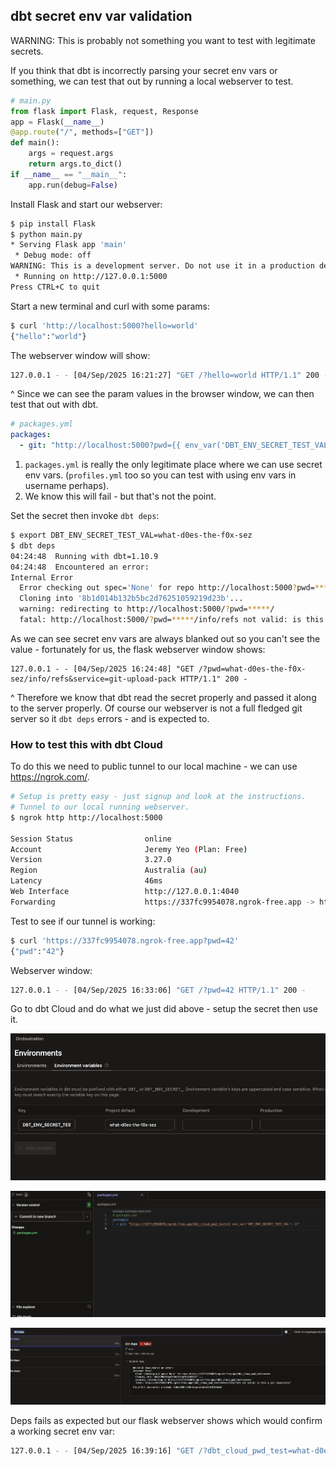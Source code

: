 ---
---

## dbt secret env var validation

WARNING: This is probably not something you want to test with legitimate secrets.

If you think that dbt is incorrectly parsing your secret env vars or something, we can test that out by running a local webserver to test.

```python
# main.py
from flask import Flask, request, Response
app = Flask(__name__)
@app.route("/", methods=["GET"])
def main():
    args = request.args
    return args.to_dict()
if __name__ == "__main__":
    app.run(debug=False)
```

Install Flask and start our webserver:

```sh
$ pip install Flask
$ python main.py
* Serving Flask app 'main'
 * Debug mode: off
WARNING: This is a development server. Do not use it in a production deployment. Use a production WSGI server instead.
 * Running on http://127.0.0.1:5000
Press CTRL+C to quit
```

Start a new terminal and curl with some params:

```sh
$ curl 'http://localhost:5000?hello=world'
{"hello":"world"}
```

The webserver window will show:

```sh
127.0.0.1 - - [04/Sep/2025 16:21:27] "GET /?hello=world HTTP/1.1" 200 -
```

^ Since we can see the param values in the browser window, we can then test that out with dbt.

```yaml
# packages.yml
packages:
  - git: "http://localhost:5000?pwd={{ env_var('DBT_ENV_SECRET_TEST_VAL') }}"
```

1. `packages.yml` is really the only legitimate place where we can use secret env vars. (`profiles.yml` too so you can test with using env vars in username perhaps).
2. We know this will fail - but that's not the point.

Set the secret then invoke `dbt deps`:

```sh
$ export DBT_ENV_SECRET_TEST_VAL=what-d0es-the-f0x-sez
$ dbt deps
04:24:48  Running with dbt=1.10.9
04:24:48  Encountered an error:
Internal Error
  Error checking out spec='None' for repo http://localhost:5000?pwd=*****
  Cloning into '8b1d014b132b5bc2d76251059219d23b'...
  warning: redirecting to http://localhost:5000/?pwd=*****/
  fatal: http://localhost:5000/?pwd=*****/info/refs not valid: is this a git repository?
```

As we can see secret env vars are always blanked out so you can't see the value - fortunately for us, the flask webserver window shows:

```
127.0.0.1 - - [04/Sep/2025 16:24:48] "GET /?pwd=what-d0es-the-f0x-sez/info/refs&service=git-upload-pack HTTP/1.1" 200 -
```

^ Therefore we know that dbt read the secret properly and passed it along to the server properly. Of course our webserver is not a full fledged git server so it `dbt deps` errors - and is expected to.

### How to test this with dbt Cloud

To do this we need to public tunnel to our local machine - we can use https://ngrok.com/.

```sh
# Setup is pretty easy - just signup and look at the instructions.
# Tunnel to our local running webserver.
$ ngrok http http://localhost:5000

Session Status                online
Account                       Jeremy Yeo (Plan: Free)
Version                       3.27.0
Region                        Australia (au)
Latency                       46ms
Web Interface                 http://127.0.0.1:4040
Forwarding                    https://337fc9954078.ngrok-free.app -> http://localhost:5000
```

Test to see if our tunnel is working:

```sh
$ curl 'https://337fc9954078.ngrok-free.app?pwd=42'
{"pwd":"42"}
```

Webserver window:

```sh
127.0.0.1 - - [04/Sep/2025 16:33:06] "GET /?pwd=42 HTTP/1.1" 200 -
```

Go to dbt Cloud and do what we just did above - setup the secret then use it.

![alt text](image.png)

![alt text](image-1.png)

![alt text](image-2.png)

Deps fails as expected but our flask webserver shows which would confirm a working secret env var:

```sh
127.0.0.1 - - [04/Sep/2025 16:39:16] "GET /?dbt_cloud_pwd_test=what-d0es-the-f0x-sez/info/refs&service=git-upload-pack HTTP/1.1" 200 -
```
